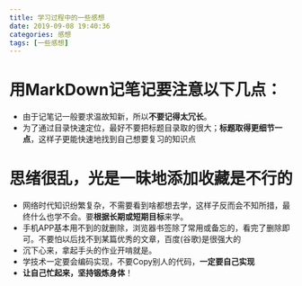 ```yaml
---
title: 学习过程中的一些感想
date: 2019-09-08 19:40:36
categories: 感想
tags: [一些感想]
---
```


# 用MarkDown记笔记要注意以下几点：

* 由于记笔记一般要求温故知新，所以**不要记得太冗长**。
* 为了通过目录快速定位，最好不要把标题目录取的很大；**标题取得更细节一点**，这样子更能快速地找到自己想要复习的知识点

<!-- more -->

# 思绪很乱，光是一昧地添加收藏是不行的

* 网络时代知识纷繁复杂，不需要看到啥都想去学，这样子反而会不知所措，最终什么也学不会。要**根据长期或短期目标**来学。
* 手机APP基本用不到的就删除，浏览器书签除了常用或备忘的，看完了删除即可。不要怕以后找不到某篇优秀的文章，百度(谷歌)是很强大的
* 沉下心来，拿起手头的作业开啃就是。
* 学技术一定要会编码实现，不要Copy别人的代码，**一定要自己实现**
* **让自己忙起来，坚持锻炼身体**！